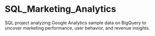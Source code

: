 # SQL_Marketing_Analytics
SQL project analyzing Google Analytics sample data on BigQuery to uncover marketing performance, user behavior, and revenue insights.
